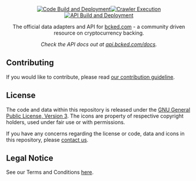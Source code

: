 <p align="center">
  <a href="https://github.com/bcked/bcked-adapters/actions/workflows/build.yml"><img src="https://github.com/bcked/bcked-adapters/actions/workflows/build.yml/badge.svg" alt="Code Build and Deployment"></a><a href="https://github.com/bcked/bcked-adapters/actions/workflows/crawler.yml"><img src="https://github.com/bcked/bcked-adapters/actions/workflows/crawler.yml/badge.svg" alt="Crawler Execution"></a><a href="https://github.com/bcked/bcked-adapters/actions/workflows/api.yml"><img src="https://github.com/bcked/bcked-adapters/actions/workflows/api.yml/badge.svg" alt="API Build and Deployment"></a>
</p>

<p align="center"> The official data adapters and API for <a href="https://bcked.com/">bcked.com</a> - a community driven resource on cryptocurrency backing.</p>

<p align="center"><em>Check the API docs out at <a href="https://api.bcked.com/docs/">api.bcked.com/docs</a>.</em></p>

## Contributing

If you would like to contribute, please read [our contribution guideline](CONTRIBUTING.md).

## License

The code and data within this repository is released under the [GNU General Public License, Version 3](LICENSE).
The icons are property of respective copyright holders, used under fair use or with permissions.

If you have any concerns regarding the license or code, data and icons in this repository,
please [contact us](mailto:contact@bcked.com).

## Legal Notice

See our Terms and Conditions [here](LEGAL_NOTICE.md).
